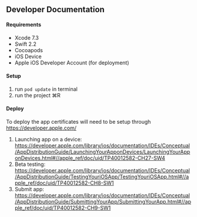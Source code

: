 ## Developer Documentation

#### Requirements
* Xcode 7.3
* Swift 2.2
* Cocoapods
* iOS Device
* Apple iOS Developer Account (for deployment)

#### Setup
1. run `pod update` in terminal
2. run the project &#8984;R

#### Deploy
To deploy the app certificates will need to be setup through https://developer.apple.com/
1. Launching app on a device: https://developer.apple.com/library/ios/documentation/IDEs/Conceptual/AppDistributionGuide/LaunchingYourApponDevices/LaunchingYourApponDevices.html#//apple_ref/doc/uid/TP40012582-CH27-SW4
2. Beta testing: https://developer.apple.com/library/ios/documentation/IDEs/Conceptual/AppDistributionGuide/TestingYouriOSApp/TestingYouriOSApp.html#//apple_ref/doc/uid/TP40012582-CH8-SW1
3. Submit app: https://developer.apple.com/library/ios/documentation/IDEs/Conceptual/AppDistributionGuide/SubmittingYourApp/SubmittingYourApp.html#//apple_ref/doc/uid/TP40012582-CH9-SW1

